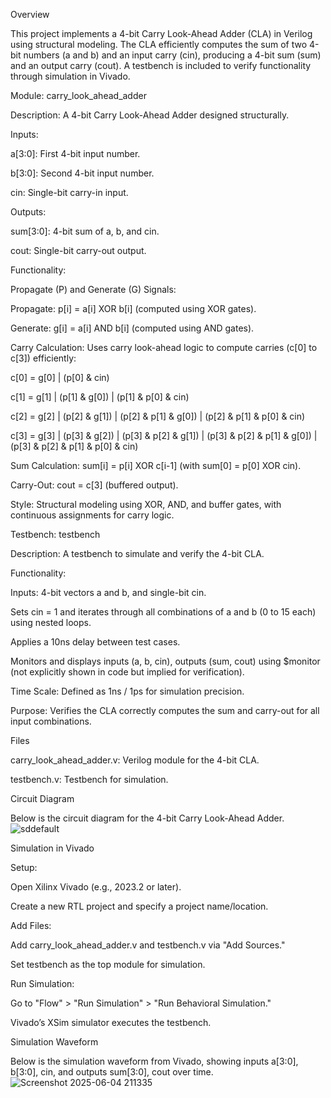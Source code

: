 Overview

This project implements a 4-bit Carry Look-Ahead Adder (CLA) in Verilog using structural modeling. The CLA efficiently computes the sum of two 4-bit numbers (a and b) and an input carry (cin), producing a 4-bit sum (sum) and an output carry (cout). A testbench is included to verify functionality through simulation in Vivado.

Module: carry_look_ahead_adder





Description: A 4-bit Carry Look-Ahead Adder designed structurally.



Inputs:





a[3:0]: First 4-bit input number.



b[3:0]: Second 4-bit input number.



cin: Single-bit carry-in input.



Outputs:





sum[3:0]: 4-bit sum of a, b, and cin.



cout: Single-bit carry-out output.



Functionality:





Propagate (P) and Generate (G) Signals:





Propagate: p[i] = a[i] XOR b[i] (computed using XOR gates).



Generate: g[i] = a[i] AND b[i] (computed using AND gates).



Carry Calculation: Uses carry look-ahead logic to compute carries (c[0] to c[3]) efficiently:





c[0] = g[0] | (p[0] & cin)



c[1] = g[1] | (p[1] & g[0]) | (p[1] & p[0] & cin)



c[2] = g[2] | (p[2] & g[1]) | (p[2] & p[1] & g[0]) | (p[2] & p[1] & p[0] & cin)



c[3] = g[3] | (p[3] & g[2]) | (p[3] & p[2] & g[1]) | (p[3] & p[2] & p[1] & g[0]) | (p[3] & p[2] & p[1] & p[0] & cin)



Sum Calculation: sum[i] = p[i] XOR c[i-1] (with sum[0] = p[0] XOR cin).



Carry-Out: cout = c[3] (buffered output).



Style: Structural modeling using XOR, AND, and buffer gates, with continuous assignments for carry logic.

Testbench: testbench





Description: A testbench to simulate and verify the 4-bit CLA.



Functionality:





Inputs: 4-bit vectors a and b, and single-bit cin.



Sets cin = 1 and iterates through all combinations of a and b (0 to 15 each) using nested loops.



Applies a 10ns delay between test cases.



Monitors and displays inputs (a, b, cin), outputs (sum, cout) using $monitor (not explicitly shown in code but implied for verification).



Time Scale: Defined as 1ns / 1ps for simulation precision.



Purpose: Verifies the CLA correctly computes the sum and carry-out for all input combinations.

Files





carry_look_ahead_adder.v: Verilog module for the 4-bit CLA.



testbench.v: Testbench for simulation.

Circuit Diagram

Below is the circuit diagram for the 4-bit Carry Look-Ahead Adder.
![sddefault](https://github.com/user-attachments/assets/a13a2e40-0c1a-406d-a36b-0392c7d17108)


Simulation in Vivado





Setup:





Open Xilinx Vivado (e.g., 2023.2 or later).



Create a new RTL project and specify a project name/location.



Add Files:





Add carry_look_ahead_adder.v and testbench.v via "Add Sources."



Set testbench as the top module for simulation.



Run Simulation:





Go to "Flow" > "Run Simulation" > "Run Behavioral Simulation."



Vivado’s XSim simulator executes the testbench.




Simulation Waveform

Below is the simulation waveform from Vivado, showing inputs a[3:0], b[3:0], cin, and outputs sum[3:0], cout over time.
![Screenshot 2025-06-04 211335](https://github.com/user-attachments/assets/75bca1d2-5687-49fd-85d8-d901cf31e538)
